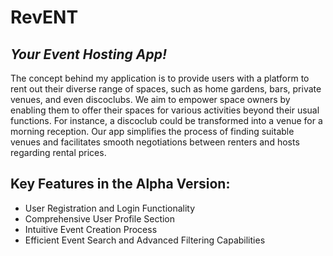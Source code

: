 # RevENT
## _Your Event Hosting App!_


The concept behind my application is to provide users with a platform to rent out their diverse range of spaces, such as home gardens, bars, private venues, and even discoclubs. We aim to empower space owners by enabling them to offer their spaces for various activities beyond their usual functions. For instance, a discoclub could be transformed into a venue for a morning reception. Our app simplifies the process of finding suitable venues and facilitates smooth negotiations between renters and hosts regarding rental prices.

## Key Features in the Alpha Version:

- User Registration and Login Functionality
- Comprehensive User Profile Section
- Intuitive Event Creation Process
- Efficient Event Search and Advanced Filtering Capabilities

